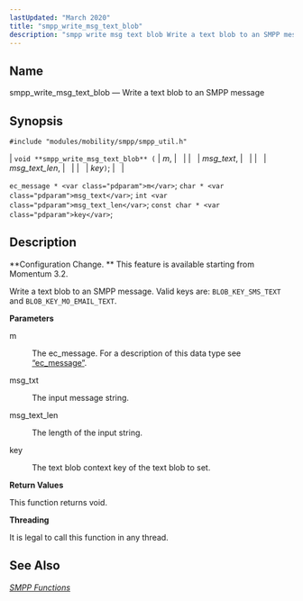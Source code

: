 ```yaml
---
lastUpdated: "March 2020"
title: "smpp_write_msg_text_blob"
description: "smpp write msg text blob Write a text blob to an SMPP message void smpp write msg text blob m msg text msg text len key ec message m char msg text int msg text len const char key Configuration Change This feature is available starting from Momentum 3 2..."
---
```


<a name="apis.smpp_write_msg_text_blob"></a> 
## Name

smpp_write_msg_text_blob — Write a text blob to an SMPP message

## Synopsis

`#include "modules/mobility/smpp/smpp_util.h"`

| `void **smpp_write_msg_text_blob** (` | <var class="pdparam">m</var>, |   |
|   | <var class="pdparam">msg_text</var>, |   |
|   | <var class="pdparam">msg_text_len</var>, |   |
|   | <var class="pdparam">key</var>`)`; |   |

`ec_message * <var class="pdparam">m</var>`;
`char * <var class="pdparam">msg_text</var>`;
`int <var class="pdparam">msg_text_len</var>`;
`const char * <var class="pdparam">key</var>`;<a name="idp61609120"></a> 
## Description

**Configuration Change. ** This feature is available starting from Momentum 3.2.

Write a text blob to an SMPP message. Valid keys are: `BLOB_KEY_SMS_TEXT` and `BLOB_KEY_MO_EMAIL_TEXT`.

**<a name="idp61612912"></a> Parameters**

<dl class="variablelist">

<dt>m</dt>

<dd>

The ec_message. For a description of this data type see [“ec_message”](/momentum/3/3-api/structs-ec-message).

</dd>

<dt>msg_txt</dt>

<dd>

The input message string.

</dd>

<dt>msg_text_len</dt>

<dd>

The length of the input string.

</dd>

<dt>key</dt>

<dd>

The text blob context key of the text blob to set.

</dd>

</dl>

**<a name="idp61621760"></a> Return Values**

This function returns void.

**<a name="idp61622672"></a> Threading**

It is legal to call this function in any thread.

<a name="idp61623776"></a> 
## See Also

[*SMPP Functions*](/momentum/3/3-api/smpp)